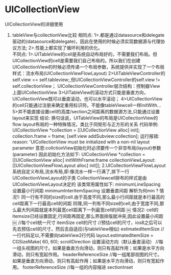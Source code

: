 # UICollectionView
UICollectionView的详细使用
1. tableView与collectionView比较
相同点:
        1>.都是通过datasource和delegate驱动的(datasource和delegate)，因此在使用的时候必须实现数据源与代理协议方法;
2>.性能上都实现了循环利用的优化。<br>
不同点:
1>.UITableView的cell是系统自动布局好的，不需要我们布局。但UICollectionView的cell是需要我们自己布局的。所以我们在创建UICollectionView的时候必须传递一个布局参数，系统提供并实现了一个布局样式：流水布局(UICollectionViewFlowLayout)
2>UITableViewController的self.view == self.tableview;,但UICollectionViewController的self.view != self.collectionView；
UICollectionViewController层次结构：控制器View 上面UICollectionView
3>UITableView的滚动方式只能是垂直方向， UICollectionView既可以垂直滚动，也可以水平滚动；
4>UICollectionView的cell只能通过注册来确定重用标识符。不能像tableViewcell一样initWith...
5>并不能直接设置cell的高度/section之间距离的数据源方法,只能通过设置layout来实现
结论: 换句话说，UITableView的布局是UICollectionView的flow layout布局的一种特殊情况，类比于同矩形与正方形的关系
代码举例:
UICollectionView *collection = [[UICollectionView alloc] init];
collection.frame = frame;
[self.view addSubview:collection];
运行报错:
reason: 'UICollectionView must be initialized with a non-nil layout parameter
意思:collctionView初始化时必须要传一个非空布局(layout)参数(parameter)
因此初始化方法如下:
UICollectionView *collection = [[UICollectionView alloc] initWithFrame:frame collectionViewLayout:[[UICollectionViewFlowLayout alloc] init]];
2.UICollectionViewFlowLayout
系统自定义布局,流水布局,即:像流水一样一行满了,排下一行
UICollectionViewLayout的子类
CollectionViewcell排布的样式是由UICollectionViewLayout决定的
该类常用属性如下:
minimumLineSpacing  设置最小行间距
minimumInteritemSpacing 设置垂直间距
解析为何min ?
情况1:
同一行有不同的size的cell.由于高度不同,那么最小行间距就是本行最高的cell距离下一行最高cell的间距
同理,同一列有不同size的cell,由于宽度不同,那么最大列间距就是本列最宽cell距离下一列最宽cell的间距
￼
情况2:
cell的itemsize已经设置固定,行间距再固定,那么界面排版就冲突,因此设置最小间距
￼
//每个cell统一尺寸
itemSize cell的尺寸
//预估cell的尺寸，ios8之后可以先去预估cell的尺寸，然后去自适应(与tableView相似)
estimatedItemSize
//一行代码足以,不需要向tableView2行代码
layout.estimatedItemSize = CGSizeMake( 60, 60);
scrollDirection 设置滚动方向（默认垂直滚动）
//每一组头视图的尺寸。如果是垂直方向滑动，则只有高起作用；如果是水平方向滑动，则只有宽起作用。
headerReferenceSize
//每一组尾部视图的尺寸。如果是垂直方向滑动，则只有高起作用；如果是水平方向滑动，则只有宽起作用。
footerReferenceSize
//每一组的内容缩进
sectionInset


